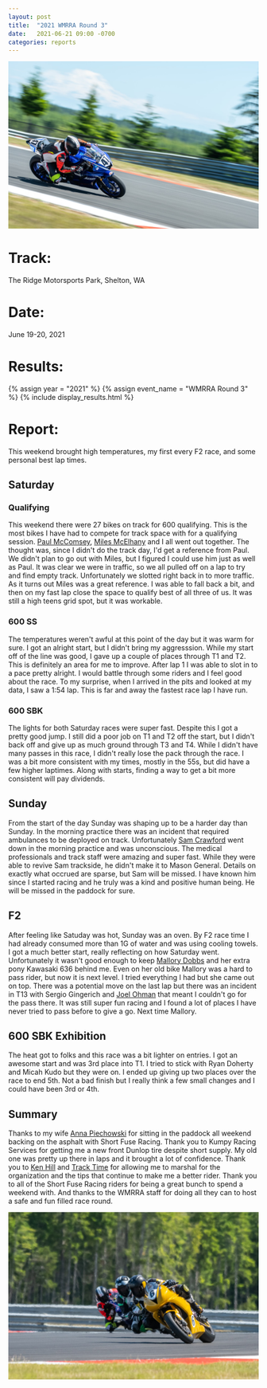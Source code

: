 ```yaml
---
layout: post
title:  "2021 WMRRA Round 3"
date:   2021-06-21 09:00 -0700
categories: reports
---
```


![](/img/race-report-photos/2021/2021-wmrra-r3-t12.jpg)

# Track:
The Ridge Motorsports Park, Shelton, WA

# Date:
June 19-20, 2021

# Results:
{% assign year = "2021" %}
{% assign event_name = "WMRRA Round 3" %}
{% include display_results.html %}

# Report:

This weekend brought high temperatures, my first every F2 race, and some personal best lap times.

## Saturday

### Qualifying

This weekend there were 27 bikes on track for 600 qualifying. This is the most bikes I have had to compete for track space with for a qualifying session. [Paul McComsey](https://www.facebook.com/paul.mccomsey), [Miles McElhany](https://www.facebook.com/miles.mcelhany) and I all went out together. The thought was, since I didn't do the track day, I'd get a reference from Paul. We didn't plan to go out with Miles, but I figured I could use him just as well as Paul. It was clear we were in traffic, so we all pulled off on a lap to try and find empty track. Unfortunately we slotted right back in to more traffic. As it turns out Miles was a great reference. I was able to fall back a bit, and then on my fast lap close the space to qualify best of all three of us. It was still a high teens grid spot, but it was workable.

### 600 SS
The temperatures weren't awful at this point of the day but it was warm for sure. I got an alright start, but I didn't bring my aggresssion. While my start off of the line was good, I gave up a couple of places through T1 and T2. This is definitely an area for me to improve. After lap 1 I was able to slot in to a pace pretty alright. I would battle through some riders and I feel good about the race. To my surprise, when I arrived in the pits and looked at my data, I saw a 1:54 lap. This is far and away the fastest race lap I have run. 

### 600 SBK
The lights for both Saturday races were super fast. Despite this I got a pretty good jump. I still did a poor job on T1 and T2 off the start, but I didn't back off and give up as much ground through T3 and T4. While I didn't have many passes in this race, I didn't really lose the pack through the race. I was a bit more consistent with my times, mostly in the 55s, but did have a few higher laptimes. Along with starts, finding a way to get a bit more consistent will pay dividends.

## Sunday
From the start of the day Sunday was shaping up to be a harder day than Sunday. In the morning practice there was an incident that required ambulances to be deployed on track. Unfortunately [Sam Crawford](https://www.facebook.com/sam.crawford.1104) went down in the morning practice and was unconscious. The medical professionals and track staff were amazing and super fast. While they were able to revive Sam trackside, he didn't make it to Mason General. Details on exactly what occrued are sparse, but Sam will be missed. I have known him since I started racing and he truly was a kind and positive human being. He will be missed in the paddock for sure.

## F2
After feeling like Satuday was hot, Sunday was an oven. By F2 race time I had already consumed more than 1G of water and was using cooling towels. I got a much better start, really reflecting on how Saturday went. Unfortunately it wasn't good enough to keep [Mallory Dobbs](https://www.facebook.com/mallory.dobbs.5) and her extra pony Kawasaki 636 behind me. Even on her old bike Mallory was a hard to pass rider, but now it is next level. I tried everything I had but she came out on top. There was a potential move on the last lap but there was an incident in T13 with Sergio Gingerich and [Joel Ohman](https://www.facebook.com/profile.php?id=100069930093417) that meant I couldn't go for the pass there. It was still super fun racing and I found a lot of places I have never tried to pass before to give a go. Next time Mallory.

## 600 SBK Exhibition
The heat got to folks and this race was a bit lighter on entries. I got an awesome start and was 3rd place into T1. I tried to stick with Ryan Doherty and Micah Kudo but they were on. I ended up giving up two places over the race to end 5th. Not a bad finish but I really think a few small changes and I could have been 3rd or 4th. 

## Summary
Thanks to my wife [Anna Piechowski](https://www.instagram.com/anmapie) for sitting in the paddock all weekend backing on the asphalt with Short Fuse Racing. Thank you to Kumpy Racing Services for getting me a new front Dunlop tire despite short supply. My old one was pretty up there in laps and it brought a lot of confidence. Thank you to [Ken Hill](http://khcoaching.com/) and [Track Time](https://tracktime.bike) for allowing me to marshal for the organization and the tips that continue to make me a better rider. Thank you to all of the Short Fuse Racing riders for being a great bunch to spend a weekend with. And thanks to the WMRRA staff for doing all they can to host a safe and fun filled race round.


![](/img/race-report-photos/2021/2021-wmrra-r3-qualy-train.jpg)

